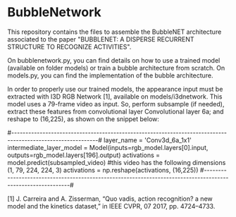 # BubbleNetwork

This repository contains the files to assemble the BubbleNET architecture associated to the paper "BUBBLENET: A DISPERSE RECURRENT STRUCTURE TO RECOGNIZE ACTIVITIES".

On bubblenetwork.py, you can find details on how to use a trained model (available on folder models) or train a bubble architecture from scratch. On models.py, you can find the implementation of the bubble architecture.

In order to properly use our trained models, the appearance input must be extracted with I3D RGB Network [1], available on models/i3dnetwork. This model uses a 79-frame video as input. So, perform subsample (if needed), extract these features from convolutional layer Convolutional layer 6a; and reshape to (16,225), as shown on the snippet below:

#------------------------------------------------------------------------------------------------------------#
layer_name = 'Conv3d_6a_1x1'
intermediate_layer_model = Model(inputs=rgb_model.layers[0].input, outputs=rgb_model.layers[196].output)
activations = model.predict(subsampled_video) #this video has the following dimensions (1, 79, 224, 224, 3)
activations = np.reshape(activations, (16,225))
#------------------------------------------------------------------------------------------------------------#


[1] J. Carreira and A. Zisserman, “Quo vadis, action recognition? a new model and the kinetics dataset,” in IEEE CVPR, 07 2017, pp. 4724–4733.
